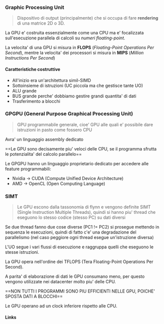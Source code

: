 ### Graphic Processing Unit
>Dispositivo di output (principalmente) che si occupa di fare **rendering** di una matrice 2D o 3D.

La GPU e' costruita essenzialmente come una CPU ma e' focalizzata sull'esecuzione parallela di calcoli su *numeri floating-point*.

La velocita' di una GPU si misura in **FLOPS** (*Floating-Point Operations Per Second*), mentre la velocita' dei processori si misura in **MIPS** (*Million Instructions Per Second*)

#### Caratteristiche costruttive
- All'inizio era un'architettura simil-SIMD
- Sottoinsieme di istruzioni (UC piccola ma che gestisce tante UO)
- ALU grande
- BUS grande perche' dobbiamo gestire grandi quantita' di dati
- Trasferimento a blocchi

### GPGPU (General Purpose Graphical Processing Unit)
>GPU programmabile generale, cioe' GPU alle quali e' possibile dare istruzioni in pasto come fossero CPU

Avra' un linguaggio assembly dedicato

==Le GPU sono decisamente piu' veloci delle CPU, se il programma sfrutta le potenzialita' del calcolo parallelo==

Le GPGPU hanno un linguaggio proprietario dedicato per accedere alle feature programmabili:
- Nvidia -> CUDA (Compute Unified Device Architecture)
- AMD -> OpenCL (Open Computing Language)

### SIMT
>Le GPU escono dalla tassonomia di flynn e vengono definite SIMT (Single Instruction Multiple Threads), quindi si hanno piu' thread che eseguono lo stesso codice (stesso PC) su dati diversi

Se due thread fanno due cose diverse (PC1 != PC2) si prosegue mettendo in sequenza le esecuzioni, quindi di fatto c'e' una degradazione del parallelismo (nel caso peggiore ogni thread esegue un'istruzione diversa)

L'UO segue i vari flussi di esecuzione e raggruppa quelli che eseguono le stesse istruzioni.

La GPU opera nell'ordine dei TFLOPS (Tera Floating-Point Operations Per Second).

A parita' di elaborazione di dati le GPU consumano meno, per questo vengono utilizzate nei datacenter molto piu' delle CPU.

==NON TUTTI I PROGRAMMI SONO PIU EFFICIENTI NELLE GPU, POICHE' SPOSTA DATI A BLOCCHI== 

Le GPU operano ad un clock inferiore rispetto alle CPU.

#### Links
